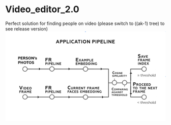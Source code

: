 
# Video_editor_2.0
Perfect solution for finding people on video (please switch to ((ak-1) tree) to see release version)
![Alt text](https://github.com/kremlev404/Video_editor_2.0/blob/master/Vide0_editor.png "Optional title")

